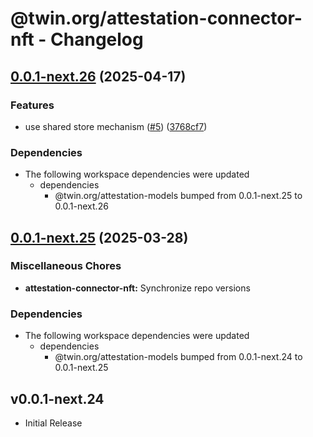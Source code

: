 # @twin.org/attestation-connector-nft - Changelog

## [0.0.1-next.26](https://github.com/twinfoundation/attestation/compare/attestation-connector-nft-v0.0.1-next.25...attestation-connector-nft-v0.0.1-next.26) (2025-04-17)


### Features

* use shared store mechanism ([#5](https://github.com/twinfoundation/attestation/issues/5)) ([3768cf7](https://github.com/twinfoundation/attestation/commit/3768cf7214d30a5429b7b08190539b517d7fafa0))


### Dependencies

* The following workspace dependencies were updated
  * dependencies
    * @twin.org/attestation-models bumped from 0.0.1-next.25 to 0.0.1-next.26

## [0.0.1-next.25](https://github.com/twinfoundation/attestation/compare/attestation-connector-nft-v0.0.1-next.24...attestation-connector-nft-v0.0.1-next.25) (2025-03-28)


### Miscellaneous Chores

* **attestation-connector-nft:** Synchronize repo versions


### Dependencies

* The following workspace dependencies were updated
  * dependencies
    * @twin.org/attestation-models bumped from 0.0.1-next.24 to 0.0.1-next.25

## v0.0.1-next.24

- Initial Release
